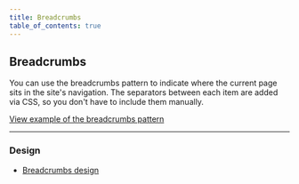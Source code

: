 ```yaml
---
title: Breadcrumbs
table_of_contents: true
---
```


## Breadcrumbs

You can use the breadcrumbs pattern to indicate where the current page sits in
the site's navigation. The separators between each item are added via CSS, so
you don't have to include them manually.

<a href="https://canonical-web-and-design.github.io/vanilla-framework/examples/patterns/breadcrumbs/"
    class="js-example">
    View example of the breadcrumbs pattern
</a>

<hr />

### Design

* [Breadcrumbs design](https://github.com/ubuntudesign/vanilla-design/tree/master/Breadcrumbs)
